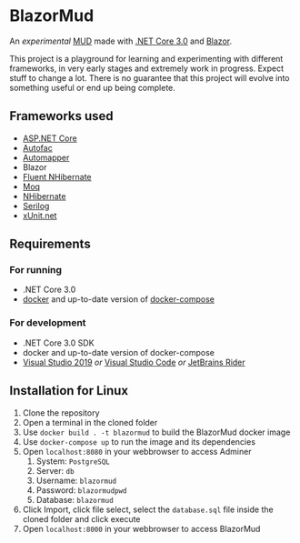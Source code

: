 # BlazorMud
An _experimental_ [MUD](https://en.wikipedia.org/wiki/MUD) made with [.NET Core 3.0](https://docs.microsoft.com/dotnet/core/) and [Blazor](https://dotnet.microsoft.com/apps/aspnet/web-apps/blazor).

This project is a playground for learning and experimenting with different frameworks, in very early stages and extremely work in progress. Expect stuff to change a lot. There is no guarantee that this project will evolve into something useful or end up being complete.

## Frameworks used
- [ASP.NET Core](https://dotnet.microsoft.com/learn/aspnet/what-is-aspnet-core)
- [Autofac](https://autofac.org/)
- [Automapper](https://automapper.org/)
- Blazor
- [Fluent NHibernate](https://github.com/FluentNHibernate/fluent-nhibernate)
- [Moq](https://github.com/moq/moq4)
- [NHibernate](https://nhibernate.info/)
- [Serilog](https://serilog.net/)
- [xUnit.net](https://xunit.net/)

## Requirements
### For running
- .NET Core 3.0
- [docker](https://www.docker.com/) and up-to-date version of [docker-compose](https://docs.docker.com/compose/)
### For development
- .NET Core 3.0 SDK
- docker and up-to-date version of docker-compose
- [Visual Studio 2019](https://visualstudio.microsoft.com/vs) _or_ [Visual Studio Code](https://code.visualstudio.com/) _or_ [JetBrains Rider](https://www.jetbrains.com/rider/)

## Installation for Linux
1. Clone the repository
2. Open a terminal in the cloned folder
3. Use `docker build . -t blazormud` to build the BlazorMud docker image
4. Use `docker-compose up` to run the image and its dependencies
5. Open `localhost:8080` in your webbrowser to access Adminer
    1. System: `PostgreSQL`
    2. Server: `db`
    3. Username: `blazormud`
    4. Password: `blazormudpwd`
    5. Database: `blazormud`
6. Click Import, click file select, select the `database.sql` file inside the cloned folder and click execute
7. Open `localhost:8000` in your webbrowser to access BlazorMud
